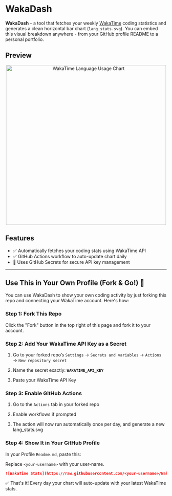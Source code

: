# WakaDash

**WakaDash** - a tool that fetches your weekly [WakaTime](https://wakatime.com/) coding statistics and generates a clean horizontal bar chart (`lang_stats.svg`). You can embed this visual breakdown anywhere - from your GitHub profile README to a personal portfolio.

## Preview

<p align="center">
  <img src="lang_stats.svg" alt="WakaTime Language Usage Chart" width="500">
</p>


##  Features

- ✅ Automatically fetches your coding stats using WakaTime API
- ✅ GitHub Actions workflow to auto-update chart daily
- 🔐 Uses GitHub Secrets for secure API key management


---

##  Use This in Your Own Profile (Fork & Go!) 🍴

You can use WakaDash to show your own coding activity by just forking this repo and connecting your WakaTime account. Here's how:


### Step 1: Fork This Repo

Click the "Fork" button in the top right of this page and fork it to your account.

### Step 2: Add Your WakaTime API Key as a Secret
1. Go to your forked repo’s `Settings` → `Secrets and variables` → `Actions` → `New repository secret`

2. Name the secret exactly: **`WAKATIME_API_KEY`**

3. Paste your WakaTime API Key 

###  Step 3: Enable GitHub Actions
1. Go to the `Actions` tab in your forked repo

2. Enable workflows if prompted

3. The action will now run automatically once per day, and generate a new lang_stats.svg


### Step 4: Show It in Your GitHub Profile

In your Profile `Readme.md`, paste this:

Replace `<your-username>` with your user-name.

```md
![WakaTime Stats](https://raw.githubusercontent.com/<your-username>/WakaDash/main/lang_stats.svg)
```

✅ That's it! Every day your chart will auto-update with your latest WakaTime stats.

